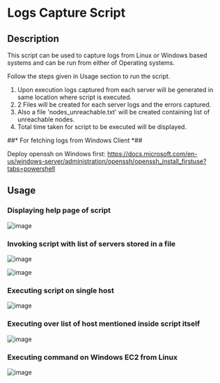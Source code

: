 # Logs Capture Script

## Description ##

This script can be used to capture logs from Linux or Windows based systems and can be run from either of Operating systems. 

Follow the steps given in Usage section to run the script. 

1. Upon execution logs captured from each server will be generated in same location where script is executed. 
2. 2 Files will be created for each server logs and the errors captured.
3. Also a file 'nodes_unreachable.txt' will be created containing list of unreachable nodes.
4. Total time taken for script to be executed will be displayed.

##* For fetching logs from Windows Client *##

Deploy openssh on Windows first: https://docs.microsoft.com/en-us/windows-server/administration/openssh/openssh_install_firstuse?tabs=powershell


## Usage ##

### Displaying help page of script ###

![image](https://user-images.githubusercontent.com/38517925/188445414-ccbd19cf-cc15-42be-9d51-9f1d793f5a14.png)

### Invoking script with list of servers stored in a file ###

![image](https://user-images.githubusercontent.com/38517925/188544517-f24f6240-c209-4c1e-8da1-f78961f33118.png)

![image](https://user-images.githubusercontent.com/38517925/188544548-9c510b5f-43b2-4907-9490-8c9fd76f2f56.png)

### Executing script on single host ###

![image](https://user-images.githubusercontent.com/38517925/188544576-933ac710-ddfb-4341-b908-dbd4bebcb56b.png)

### Executing over list of host mentioned inside script itself ###

![image](https://user-images.githubusercontent.com/38517925/188544689-c3f8a22e-666d-49f5-a4a7-6a307d63f140.png)

### Executing command on Windows EC2 from Linux ###

![image](https://user-images.githubusercontent.com/38517925/188575435-f0e1a426-a50f-4c22-8031-d24c760b3dbe.png)


